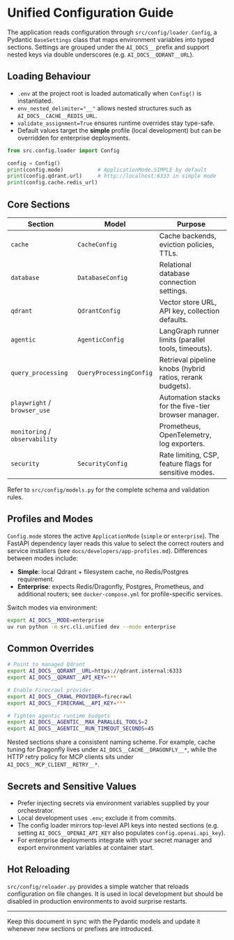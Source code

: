 # Unified Configuration Guide

The application reads configuration through `src/config/loader.Config`, a
Pydantic `BaseSettings` class that maps environment variables into typed
sections. Settings are grouped under the `AI_DOCS__` prefix and support nested
keys via double underscores (e.g. `AI_DOCS__QDRANT__URL`).

## Loading Behaviour

- `.env` at the project root is loaded automatically when `Config()` is
  instantiated.
- `env_nested_delimiter="__"` allows nested structures such as
  `AI_DOCS__CACHE__REDIS_URL`.
- `validate_assignment=True` ensures runtime overrides stay type-safe.
- Default values target the **simple** profile (local development) but can be
  overridden for enterprise deployments.

```python
from src.config.loader import Config

config = Config()
print(config.mode)           # ApplicationMode.SIMPLE by default
print(config.qdrant.url)     # http://localhost:6333 in simple mode
print(config.cache.redis_url)
```

## Core Sections

| Section                        | Model                   | Purpose                                                   |
| ------------------------------ | ----------------------- | --------------------------------------------------------- |
| `cache`                        | `CacheConfig`           | Cache backends, eviction policies, TTLs.                  |
| `database`                     | `DatabaseConfig`        | Relational database connection settings.                  |
| `qdrant`                       | `QdrantConfig`          | Vector store URL, API key, collection defaults.           |
| `agentic`                      | `AgenticConfig`         | LangGraph runner limits (parallel tools, timeouts).       |
| `query_processing`             | `QueryProcessingConfig` | Retrieval pipeline knobs (hybrid ratios, rerank budgets). |
| `playwright` / `browser_use`   |                         | Automation stacks for the five-tier browser manager.      |
| `monitoring` / `observability` |                         | Prometheus, OpenTelemetry, log exporters.                 |
| `security`                     | `SecurityConfig`        | Rate limiting, CSP, feature flags for sensitive modes.    |

Refer to `src/config/models.py` for the complete schema and validation rules.

## Profiles and Modes

`Config.mode` stores the active `ApplicationMode` (`simple` or `enterprise`). The
FastAPI dependency layer reads this value to select the correct routers and
service installers (see `docs/developers/app-profiles.md`). Differences between
modes include:

- **Simple**: local Qdrant + filesystem cache, no Redis/Postgres requirement.
- **Enterprise**: expects Redis/Dragonfly, Postgres, Prometheus, and additional
  routers; see `docker-compose.yml` for profile-specific services.

Switch modes via environment:

```bash
export AI_DOCS__MODE=enterprise
uv run python -m src.cli.unified dev --mode enterprise
```

## Common Overrides

```bash
# Point to managed Qdrant
export AI_DOCS__QDRANT__URL=https://qdrant.internal:6333
export AI_DOCS__QDRANT__API_KEY=***

# Enable Firecrawl provider
export AI_DOCS__CRAWL_PROVIDER=firecrawl
export AI_DOCS__FIRECRAWL__API_KEY=***

# Tighten agentic runtime budgets
export AI_DOCS__AGENTIC__MAX_PARALLEL_TOOLS=2
export AI_DOCS__AGENTIC__RUN_TIMEOUT_SECONDS=45
```

Nested sections share a consistent naming scheme. For example, cache tuning for
Dragonfly lives under `AI_DOCS__CACHE__DRAGONFLY__*`, while the HTTP retry
policy for MCP clients sits under `AI_DOCS__MCP_CLIENT__RETRY__*`.

## Secrets and Sensitive Values

- Prefer injecting secrets via environment variables supplied by your orchestrator.
- Local development uses `.env`; exclude it from commits.
- The config loader mirrors top-level API keys into nested sections (e.g.
  setting `AI_DOCS__OPENAI_API_KEY` also populates `config.openai.api_key`).
- For enterprise deployments integrate with your secret manager and export
  environment variables at container start.

## Hot Reloading

`src/config/reloader.py` provides a simple watcher that reloads configuration on
file changes. It is used in local development but should be disabled in
production environments to avoid surprise restarts.

---

Keep this document in sync with the Pydantic models and update it whenever new
sections or prefixes are introduced.
